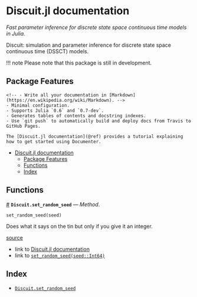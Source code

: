 
<a id='Discuit.jl-documentation-1'></a>

# Discuit.jl documentation


*Fast parameter inference for discrete state space continuous time models in Julia.*


Discuit: simulation and parameter inference for discrete state space continuous time (DSSCT) models.


!!! note
    Please note that this package is still in development.



<a id='Package-Features-1'></a>

## Package Features


```
<!-- - Write all your documentation in [Markdown](https://en.wikipedia.org/wiki/Markdown). -->
- Minimal configuration.
- Supports Julia `0.6` and `0.7-dev`.
- Generates tables of contents and docstring indexes.
- Use `git push` to automatically build and deploy docs from Travis to GitHub Pages.

The [Discuit.jl documentation](@ref) provides a tutorial explaining how to get started using Documenter.
```

- [Discuit.jl documentation](index.md#Discuit.jl-documentation-1)
    - [Package Features](index.md#Package-Features-1)
    - [Functions](index.md#Functions-1)
    - [Index](index.md#Index-1)


<a id='Functions-1'></a>

## Functions

<a id='Discuit.set_random_seed-Tuple{Int64}' href='#Discuit.set_random_seed-Tuple{Int64}'>#</a>
**`Discuit.set_random_seed`** &mdash; *Method*.



```
set_random_seed(seed)
```

Does what it says on the tin but only if you give it an integer.


<a target='_blank' href='https://github.com/mjb3/Discuit.jl/blob/228f73bbc50b63783b02f6aee60eadeedd49fc33/src/Discuit.jl#L46-L50' class='documenter-source'>source</a><br>


  * link to [Discuit.jl documentation](index.md#Discuit.jl-documentation-1)
  * link to [`set_random_seed(seed::Int64)`](index.md#Discuit.set_random_seed-Tuple{Int64})


<a id='Index-1'></a>

## Index

- [`Discuit.set_random_seed`](index.md#Discuit.set_random_seed-Tuple{Int64})

